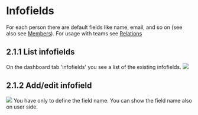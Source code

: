 # Infofields

For each person there are default fields like name, email, and so on \(see also see [Members](members.md)\). For usage with teams see [Relations](relations.md)

## 2.1.1 List infofields

On the dashboard tab 'infofields' you see a list of the existing infofields. ![](../.gitbook/assets/infofields_list.png)

## 2.1.2 Add/edit infofield

![](../.gitbook/assets/infofields_add.png) You have only to define the field name. You can show the field name also on user side.

